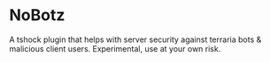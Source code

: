 # NoBotz
 A tshock plugin that helps with server security against terraria bots & malicious client users. Experimental, use at your own risk.
